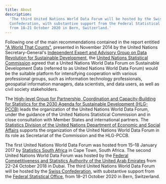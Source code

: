 ```yaml
---
title: About
description:
  'The third United Nations World Data Forum will be hosted by the Swiss
  Confederation, with substantive support from the Federal Statistical Office,
  from 18–21 October 2020 in Bern, Switzerland.'
---
```


Following one of the main recommendations contained in the report entitled
["A World That Counts"](https://www.undatarevolution.org/wp-content/uploads/2014/11/A-World-That-Counts.pdf),
presented in November 2014 by the United Nations Secretary-General's
[Independent Expert and Advisory Group on Data Revolution for Sustainable Development](https://www.undatarevolution.org/about-ieag/),
the [United Nations Statistical Commission](https://unstats.un.org/unsd/statcom)
agreed that a United Nations World Data Forum on Sustainable Development Data
(referred to as United Nations World Data Forum) would be the suitable platform
for intensifying cooperation with various professional groups, such as
information technology professionals, geospatial information managers, data
scientists, and data users, as well as civil society stakeholders.

The
[High-level Group for Partnership, Coordination and Capacity-Building for Statistics for the 2030 Agenda for Sustainable Development (HLG-PCCB)](https://unstats.un.org/sdgs/hlg/)
leads the organization of the United Nations World Data Forum, under the
guidance of the United Nations Statistical Commission and in close consultation
with Member States and international partners. The
[Statistics Division of the United Nations Department of Economic and Social Affairs](https://unstats.un.org/)
supports the organization of the United Nations World Data Forum in its role as
Secretariat of the Commission and the HLG-PCCB.

The first United Nations World Data Forum was hosted from 15–18 January 2017 by
[Statistics South Africa](http://www.statssa.gov.za/) in Cape Town, South
Africa. The second United Nations World Data Forum was hosted by the
[Federal Competitiveness and Statistics Authority of the United Arab Emirates](https://fcsa.gov.ae/en-us)
from 22–24 October 2018 in Dubai. The third United Nations World Data Forum will
be hosted by the [Swiss Confederation](https://www.admin.ch/gov/en/start.html),
with substantive support from the
[Federal Statistical Office](https://www.bfs.admin.ch/bfs/en/home.html), from
18–21 October 2020 in Bern, Switzerland.
